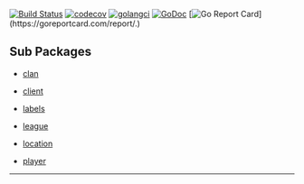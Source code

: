 [![Build Status](https://travis-ci.org/..svg?branch=master)](https://travis-ci.org/.)
[![codecov](https://codecov.io/gh/./branch/master/graph/badge.svg)](https://codecov.io/gh/.)
[![golangci](https://golangci.com/badges/..svg)](https://golangci.com/r/.)
[![GoDoc](https://img.shields.io/badge/pkg.go.dev-doc-blue)](http://pkg.go.dev/.)
[![Go Report Card](https://goreportcard.com/badge/.)](https://goreportcard.com/report/.)

## Sub Packages

* [clan](./clan)

* [client](./client)

* [labels](./labels)

* [league](./league)

* [location](./location)

* [player](./player)

---